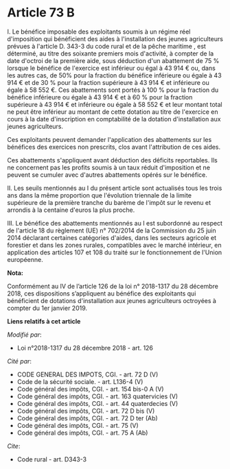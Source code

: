 # Article 73 B

I. Le bénéfice imposable des exploitants soumis à un régime réel d'imposition qui bénéficient des aides à l'installation des
jeunes agriculteurs prévues à l'article D. 343-3 du code rural et de la pêche maritime , est déterminé, au titre des soixante
premiers mois d'activité, à compter de la date d'octroi de la première aide, sous déduction d'un abattement de 75 % lorsque
le bénéfice de l'exercice est inférieur ou égal à 43 914 € ou, dans les autres cas, de 50% pour la fraction du bénéfice
inférieure ou égale à 43 914 € et de 30 % pour la fraction supérieure à 43 914 € et inférieure ou égale à 58 552 €. Ces
abattements sont portés à 100 % pour la fraction du bénéfice inférieure ou égale à 43 914 € et à 60 % pour la fraction
supérieure à 43 914 € et inférieure ou égale à 58 552 € et leur montant total ne peut être inférieur au montant de cette
dotation au titre de l'exercice en cours à la date d'inscription en comptabilité de la dotation d'installation aux jeunes
agriculteurs.

Ces exploitants peuvent demander l'application des abattements sur les bénéfices des exercices non prescrits, clos avant
l'attribution de ces aides.

Ces abattements s'appliquent avant déduction des déficits reportables. Ils ne concernent pas les profits soumis à un taux
réduit d'imposition et ne peuvent se cumuler avec d'autres abattements opérés sur le bénéfice.

II. Les seuils mentionnés au I du présent article sont actualisés tous les trois ans dans la même proportion que l'évolution
triennale de la limite supérieure de la première tranche du barème de l'impôt sur le revenu et arrondis à la centaine d'euros
la plus proche.

III. Le bénéfice des abattements mentionnés au I est subordonné au respect de l'article 18 du règlement (UE) n° 702/2014 de
la Commission du 25 juin 2014 déclarant certaines catégories d'aides, dans les secteurs agricole et forestier et dans les
zones rurales, compatibles avec le marché intérieur, en application des articles 107 et 108 du traité sur le fonctionnement
de l'Union européenne.

**Nota:**

Conformément au IV de l’article 126 de la loi n° 2018-1317 du 28 décembre 2018, ces dispositions s’appliquent au bénéfice des
exploitants qui bénéficient de dotations d'installation aux jeunes agriculteurs octroyées à compter du 1er janvier 2019.

**Liens relatifs à cet article**

_Modifié par_:

  - Loi n°2018-1317 du 28 décembre 2018 - art. 126

_Cité par_:

  - CODE GENERAL DES IMPOTS, CGI. - art. 72 D (V)
  - Code de la sécurité sociale. - art. L136-4 (V)
  - Code général des impôts, CGI. - art. 154 bis-0 A (V)
  - Code général des impôts, CGI. - art. 163 quatervicies (V)
  - Code général des impôts, CGI. - art. 44 quaterdecies (V)
  - Code général des impôts, CGI. - art. 72 D bis (V)
  - Code général des impôts, CGI. - art. 72 D ter (Ab)
  - Code général des impôts, CGI. - art. 75 (V)
  - Code général des impôts, CGI. - art. 75 A (Ab)

_Cite_:

  - Code rural - art. D343-3
